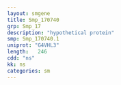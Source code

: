 ```yaml
---
layout: smgene
title: Smp_170740
grp: Smp_17
description: "hypothetical protein"
smp: Smp_170740.1
uniprot: "G4VHL3"
length:   246
cdd: "ns"
kk: ns
categories: sm
---
```

